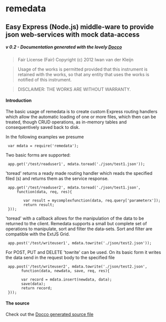 remedata
========

## Easy Express (Node.js) middle-ware to provide json web-services with mock data-access

##### v 0.2 - Documentation generated with the lovely [Docco](http://jashkenas.github.com/docco/)

> Fair License (Fair)
> Copyright (c) 2012 Iwan van der Kleijn

> Usage of the works is permitted provided that this instrument is retained with the works, 
> so that any entity that uses the works is notified of this instrument.

> DISCLAIMER: THE WORKS ARE WITHOUT WARRANTY.

#### Introduction

The basic usage of remedata is to create custom Express routing handlers which allow the automatic loading of one 
or more files, which then can be treated, though CRUD operations, as in-memory tables and consequentively saved back to
disk. 
 
In the following examples we presume 
 
     var mdata = require('remedata');
     
Two basic forms are supported: 

     app.get('/test/readuser1', mdata.toread('./json/test1.json'));

'toread' returns a ready made routing handler which reads the specified filed (s) and returns them as the service response.
     
     app.get('/test/readuser2', mdata.toread('./json/test1.json', 
         function(data, req, res){
    
            var result = mycomplexfunction(data, req.query['parameterx']);
            return result;
     }));
  
'toread' with a callback allows for the manipulation of the data to be returned to the client. Remedata supports a small but complete
set of operations to manipulate, sort and filter the data-sets. Sort and filter are compatible with the ExtJS Grid.   

     app.post('/test/writeuser1', mdata.towrite('./json/test2.json'));
  
For POST, PUT and DELETE 'towrite' can be used. On its basic form it writes the data send in the request body to the specified file  
 
     app.post('/test/writeuser2', mdata.towrite('./json/test2.json', 
           function(data, newdata, save, req, res){
       
           var record = mdata.insert(newdata, data);
           save(data);
           return record;
     }));

#### The source

Check out the [Docco generated source file]()

